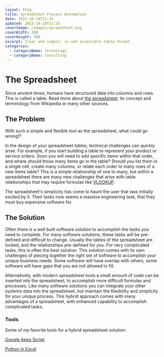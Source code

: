 ```yaml
---
layout: blog
title: Spreadsheet Process Automation
date: 2023-10-18T12:33
updated: 2023-10-18T12:33
coverImage: /images/spreadsheet.png
coverWidth: 200
coverHeight: 200
excerpt: Clear and simple, in web accessible table format.
categories:
  - categoryName: Technology
  - categoryName: Consulting
---
```


# The Spreadsheet

Since ancient times, humans have structured data into columns and rows. This is called a table. Read more about [the spreadsheet](https://en.wikipedia.org/wiki/Spreadsheet), its concept and terminology from Wikipedia or many other sources.

## The Problem

With such a simple and flexible tool as the spreadsheet, what could go wrong!?

In the design of your spreadsheet tables, technical challenges can quickly arise. For example, if you start building a table to represent your product or service orders. Soon you will need to add specific items within that order, and where should those many items go in the table? Should you list them in a single cell, create many columns, or relate each order to many rows of a new items table? This is a simple relationship of one to many, but within a spreadsheet there are many new challenges that arise with table relationships that may require formulas like [VLOOKUP](https://support.microsoft.com/en-us/office/vlookup-function-0bbc8083-26fe-4963-8ab8-93a18ad188a1).

The spreadsheet's simplicity has come to haunt the user that was initially excited by it. Their tasks now seems a massive engineering task, that they must buy expensive software for.

## The Solution

Often there is a well built software solution to accomplish the tasks you need to complete. For many software solutions, these tasks will be pre-defined and difficult to change. Usually the tables of the spreadsheet are locked, and the relationships pre-defined for you. For very complicated tasks, this is often the best solution. This solution comes with its own challenges of piecing together the right set of software to accomplish your unique business needs. Some software will have overlap with others, some software will have gaps that you are not allowed to fill.

Alternatively, with modern spreadsheet tools a small amount of code can be inserted into the spreadsheet, to accomplish more difficult formulas and processes. Like many software solutions you can integrate your other systems data into the spreadsheet, but maintain the flexibility and simplicity for your unique process. This hybrid approach comes with many advantages of a spreadsheet, with enhanced capability to accomplish complicated tasks.

### Tools

Some of my favorite tools for a hybrid spreadsheet solution:

[Google Apps Script](https://developers.google.com/workspace)

[Python in Excel](https://techcommunity.microsoft.com/t5/excel-blog/announcing-python-in-excel-combining-the-power-of-python-and-the/ba-p/3893439)
